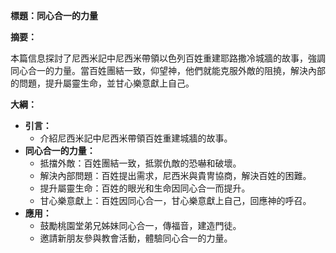 **標題：同心合一的力量**

**摘要：**

本篇信息探討了尼西米記中尼西米帶領以色列百姓重建耶路撒冷城牆的故事，強調同心合一的力量。當百姓團結一致，仰望神，他們就能克服外敵的阻撓，解決內部的問題，提升屬靈生命，並甘心樂意獻上自己。

**大綱：**

* **引言：**
    * 介紹尼西米記中尼西米帶領百姓重建城牆的故事。
* **同心合一的力量：**
    * 抵擋外敵：百姓團結一致，抵禦仇敵的恐嚇和破壞。
    * 解決內部問題：百姓提出需求，尼西米與貴冑協商，解決百姓的困難。
    * 提升屬靈生命：百姓的眼光和生命因同心合一而提升。
    * 甘心樂意獻上：百姓因同心合一，甘心樂意獻上自己，回應神的呼召。
* **應用：**
    * 鼓勵桃園堂弟兄姊妹同心合一，傳福音，建造門徒。
    * 邀請新朋友參與教會活動，體驗同心合一的力量。
